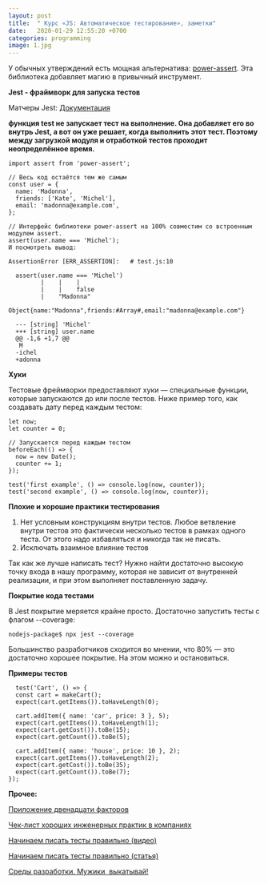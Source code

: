 ```yaml
---
layout: post
title:  " Курс «JS: Автоматическое тестирование», заметки"
date:   2020-01-29 12:55:20 +0700
categories: programming
image: 1.jpg 
---
```


У обычных утверждений есть мощная альтернатива: [power-assert](https://github.com/power-assert-js/power-assert). Эта библиотека добавляет магию в привычный инструмент.

**Jest - фраймворк для запуска тестов**

Матчеры Jest: [Документация](https://jestjs.io/docs/ru/expect) 

**функция test не запускает тест на выполнение. Она добавляет его во внутрь Jest, а вот он уже решает, когда выполнить этот тест. Поэтому между загрузкой модуля и отработкой тестов проходит неопределённое время.**

```
import assert from 'power-assert';

// Весь код остаётся тем же самым
const user = {
  name: 'Madonna',
  friends: ['Kate', 'Michel'],
  email: 'madonna@example.com',
};

// Интерфейс библиотеки power-assert на 100% совместим со встроенным модулем assert.
assert(user.name === 'Michel');
И посмотреть вывод:

AssertionError [ERR_ASSERTION]:   # test.js:10

  assert(user.name === 'Michel')
         |    |    |
         |    |    false
         |    "Madonna"
         Object{name:"Madonna",friends:#Array#,email:"madonna@example.com"}

  --- [string] 'Michel'
  +++ [string] user.name
  @@ -1,6 +1,7 @@
   M
  -ichel
  +adonna
  ```

**Хуки**

 Тестовые фреймворки предоставляют хуки — специальные функции, которые запускаются до или после тестов. Ниже пример того, как создавать дату перед каждым тестом:

```
let now;
let counter = 0;

// Запускается перед каждым тестом
beforeEach(() => {
  now = new Date();
  counter += 1;
});

test('first example', () => console.log(now, counter));
test('second example', () => console.log(now, counter));
```

**Плохие и хорошие практики тестирования**

1. Нет условным конструкциям внутри тестов. Любое ветвление внутри тестов это фактически несколько тестов в рамках одного теста. От этого надо избавляться и никогда так не писать.
2. Исключать взаимное влияние тестов

Так как же лучше написать тест? Нужно найти достаточно высокую точку входа в нашу программу, которая не зависит от внутренней реализации, и при этом выполняет поставленную задачу.
  
**Покрытие кода тестами**

В Jest покрытие меряется крайне просто. Достаточно запустить тесты с флагом --coverage:
```
nodejs-package$ npx jest --coverage
```

Большинство разработчиков сходится во мнении, что 80% — это достаточно хорошее покрытие. На этом можно и остановиться.

  **Примеры тестов**
```
  test('Cart', () => {
  const cart = makeCart();
  expect(cart.getItems()).toHaveLength(0);

  cart.addItem({ name: 'car', price: 3 }, 5);
  expect(cart.getItems()).toHaveLength(1);
  expect(cart.getCost()).toBe(15);
  expect(cart.getCount()).toBe(5);

  cart.addItem({ name: 'house', price: 10 }, 2);
  expect(cart.getItems()).toHaveLength(2);
  expect(cart.getCost()).toBe(35);
  expect(cart.getCount()).toBe(7);
});
```







  **Прочее:**

  [Приложение двенадцати факторов](https://habr.com/ru/post/258739/)

  [Чек-лист хороших инженерных практик в компаниях](https://guides.hexlet.io/check-list-of-engineering-practices/)

  [Начинаем писать тесты правильно (видео)](https://www.youtube.com/watch?v=zsz8kdi62mE) 

  [Начинаем писать тесты правильно (статья)](https://ru.hexlet.io/blog/posts/how-to-test-code)

  [Среды разработки. Мужики, выкатывай!](https://ru.hexlet.io/blog/posts/environment)